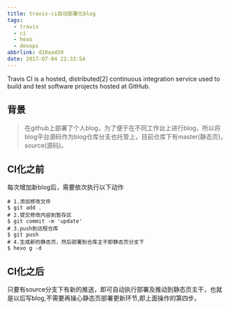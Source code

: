 ```yaml
---
title: travis-ci自动部署化blog
tags:
  - travis
  - ci
  - hexo
  - devops
abbrlink: d10aa459
date: 2017-07-04 22:33:54
---
```

Travis CI is a hosted, distributed[2] continuous integration service used to build and test software projects hosted at GitHub.

## 背景
> 在github上部署了个人blog，为了便于在不同工作台上进行blog，所以将blog平台源码作为blog仓库分支也托管上，目前仓库下有master(静态页)，source(源码)。

## CI化之前
每次增加新blog后，需要依次执行以下动作
```
# 1.添加修改文件
$ git add .
# 2.提交修改内容到暂存区
$ git commit -m 'update'
# 3.push到远程仓库
$ git push
# 4.生成新的静态页，然后部署到仓库主干即静态页分支下
$ hexo g -d
```
## CI化之后
只要有source分支下有新的推送，即可自动执行部署及推动到静态页主干，也就是以后写blog,不需要再操心静态页部署更新环节,即上面操作的第四步。

